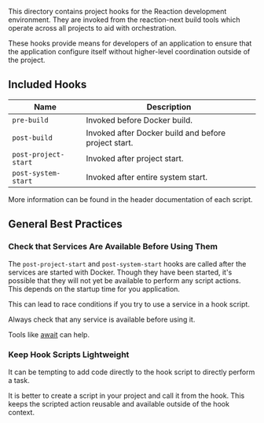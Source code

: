 This directory contains project hooks for the Reaction development environment.
They are invoked from the reaction-next build tools which operate across all
projects to aid with orchestration.

These hooks provide means for developers of an application to ensure that the
application configure itself without higher-level coordination outside of the
project.

## Included Hooks

| Name                 | Description                                          |
| -------------------- | ---------------------------------------------------- |
| `pre-build`          | Invoked before Docker build.                         |
| `post-build`         | Invoked after Docker build and before project start. |
| `post-project-start` | Invoked after project start.                         |
| `post-system-start`  | Invoked after entire system start.                   |

More information can be found in the header documentation of each script.

## General Best Practices

### Check that Services Are Available Before Using Them

The `post-project-start` and `post-system-start` hooks are called after the
services are started with Docker. Though they have been started, it's possible
that they will not yet be available to perform any script actions. This depends
on the startup time for you application.

This can lead to race conditions if you try to use a service in a hook script.

Always check that any service is available before using it.

Tools like [await](https://github.com/betalo-sweden/await) can help.

### Keep Hook Scripts Lightweight

It can be tempting to add code directly to the hook script to directly perform
a task.

It is better to create a script in your project and call it from the hook. This
keeps the scripted action reusable and available outside of the hook context.
